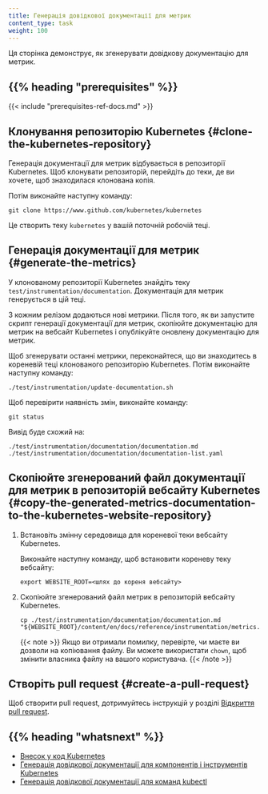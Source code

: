 ```yaml
---
title: Генерація довідкової документації для метрик
content_type: task
weight: 100
---
```


<!-- overview -->

Ця сторінка демонструє, як згенерувати довідкову документацію для метрик.

## {{% heading "prerequisites" %}}

{{< include "prerequisites-ref-docs.md" >}}

<!-- steps -->

## Клонування репозиторію Kubernetes {#clone-the-kubernetes-repository}

Генерація документації для метрик відбувається в репозиторії Kubernetes. Щоб клонувати репозиторій, перейдіть до теки, де ви хочете, щоб знаходилася клонована копія.

Потім виконайте наступну команду:

```shell
git clone https://www.github.com/kubernetes/kubernetes 
```

Це створить теку `kubernetes` у вашій поточній робочій теці.

## Генерація документації для метрик {#generate-the-metrics}

У клонованому репозиторії Kubernetes знайдіть теку `test/instrumentation/documentation`. Документація для метрик генерується в цій теці.

З кожним релізом додаються нові метрики. Після того, як ви запустите скрипт генерації документації для метрик, скопіюйте документацію для метрик на вебсайт Kubernetes і опублікуйте оновлену документацію для метрик.

Щоб згенерувати останні метрики, переконайтеся, що ви знаходитесь в кореневій теці клонованого репозиторію Kubernetes. Потім виконайте наступну команду:

```shell
./test/instrumentation/update-documentation.sh
```

Щоб перевірити наявність змін, виконайте команду:

```shell
git status
```

Вивід буде схожий на:

```none
./test/instrumentation/documentation/documentation.md
./test/instrumentation/documentation/documentation-list.yaml
```

## Скопіюйте згенерований файл документації для метрик в репозиторій вебсайту Kubernetes {#copy-the-generated-metrics-documentation-to-the-kubernetes-website-repository}

1. Встановіть змінну середовища для кореневої теки вебсайту Kubernetes.

   Виконайте наступну команду, щоб встановити кореневу теку вебсайту:

   ```shell
   export WEBSITE_ROOT=<шлях до кореня вебсайту>
   ```

2. Скопіюйте згенерований файл метрик в репозиторій вебсайту Kubernetes.

   ```shell
   cp ./test/instrumentation/documentation/documentation.md "${WEBSITE_ROOT}/content/en/docs/reference/instrumentation/metrics.md"
   ```

   {{< note >}}
   Якщо ви отримали помилку, перевірте, чи маєте ви дозволи на копіювання файлу. Ви можете використати `chown`, щоб змінити власника файлу на вашого користувача.
   {{< /note >}}

## Створіть pull request {#create-a-pull-request}

Щоб створити pull request, дотримуйтесь інструкцій у розділі [Відкриття pull request](/uk/docs/contribute/new-content/open-a-pr/).

## {{% heading "whatsnext" %}}

* [Внесок у код Kubernetes](/uk/docs/contribute/generate-ref-docs/contribute-upstream/)
* [Генерація довідкової документації для компонентів і інструментів Kubernetes](/uk/docs/contribute/generate-ref-docs/kubernetes-components/)
* [Генерація довідкової документації для команд kubectl](/uk/docs/contribute/generate-ref-docs/kubectl/)
